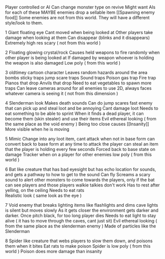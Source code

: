 Player controlled or AI
Can change monster type on revive
Might want AIs for each of these 
MAYBE enemies drop a sellable item
[[Spawning enemy food]]
Some enemies are not from this world. They will have a different style/look to them. 

1
	Giant floating eye 
	Cant moved when being looked at 
	Other players take damage when looking at them
	Can disappear (blinks and it disappears)
	Extremely high res scary ( not from this world )

2 
	Floating glowing crystal/rock
	Causes held weapons to fire randomly when other player is being looked at 
	If damaged by weapon whoever is holding the weapon is also damaged
	Low poly ( from this world )

3
	oldtimey cartoon character
	Leaves random hazards around the area 
	bombs
	sticky traps
	jump scare traps
	Sound traps
	Poison gas trap
	Fire trap
	Pianos that drop 
	Anvils that drop
	Need to eat vegetables to spawn more traps
	Can leave cameras around for all enemies to use 
	2D, always faces whatever camera is seeing it ( not from this dimension )

4
	Slenderman look
	Makes death sounds
	Can do jump scares
	fast enemy that can pick up and steal loot and be annoying 
	Cant damage loot
	Needs to eat something to be able to sprint
	When it finds a dead player, it can become them (skin stealer) and use their items
	Evil ethereal looking ( from the same place as the void enemy )
	Being too close causes [[Insanity]]
	More visible when he is moving 

5
	Mimic
	Change into any loot item, cant attack when not in base form
	can convert back to base form at any time to attack the player
	can steal an item that the player is holding every few seconds
	Forced back to base state on damage
	Tracker when on a player for other enemies 
	low poly ( from this world )
	
6
	Bat like creature that has bad eyesight but has echo location for sounds, and gets a pathway to how to get to the sound 
	Can fly
	Screams a scary sound to alert other monsters to come towards the players, only if the bat 
	can see players and those players walkie talkies don't work
	Has to rest after yelling, on the ceiling
	Needs to eat rats  
	Realistic look ( same look as the eye )
	
7
	Void enemy that breaks lighting items like flashlights and dims cave lights 
	is silent but moves slowly
	As it gets closer the environment gets darker and darker. Once pitch black, for too long player dies
	Needs to eat light to stay alive ( it has to move through the caves, cant just sit)
	Evil ethereal looking ( from the same place as the slenderman enemy )
	Made of particles like the Slenderman

8
	Spider like creature that webs players to slow them down, and poisons them when it bites 
	Eat rats to make poison
	Spider is low poly ( from this world )
	Poison does more damage than insanity 